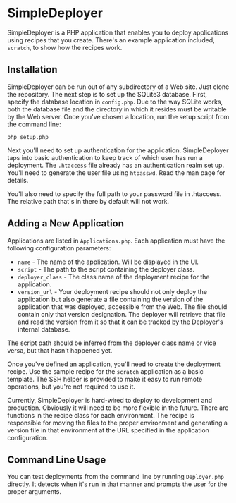 SimpleDeployer
==============

SimpleDeployer is a PHP application that enables you to deploy
applications using recipes that you create. There's an example
application included, `scratch`, to show how the recipes work.

Installation
------------

SimpleDeployer can be run out of any subdirectory of a Web site.
Just clone the repository. The next step is to set up the
SQLite3 database. First, specify the database location in
`config.php`. Due to the way SQLite works, both the database
file and the directory in which it resides must be writable
by the Web server. Once you've chosen a location, run the setup
script from the command line:

    php setup.php

Next you'll need to set up authentication for the application.
SimpleDeployer taps into basic authentication to keep track of
which user has run a deployment. The `.htaccess` file already
has an authentication realm set up. You'll need to generate the
user file using `htpasswd`. Read the man page for details.

You'll also need to specify the full path to your password
file in .htaccess. The relative path that's in there by default
will not work.

Adding a New Application
------------------------

Applications are listed in `Applications.php`. Each application
must have the following configuration parameters:

* `name` - The name of the application. Will be displayed in the
  UI.
* `script` - The path to the script containing the deployer
  class.
* `deployer_class` - The class name of the deployment recipe for
  the application.
* `version_url` - Your deployment recipe should not only deploy
  the application but also generate a file containing the version
  of the application that was deployed, accessible from the Web.
  The file should contain only that version designation. The
  deployer will retrieve that file and read the version from it
  so that it can be tracked by the Deployer's internal database.

The script path should be inferred from the deployer class name
or vice versa, but that hasn't happened yet.

Once you've defined an application, you'll need to create the
deployment recipe. Use the sample recipe for the `scratch`
application as a basic template.  The SSH helper is provided to
make it easy to run remote operations, but you're not required
to use it.

Currently, SimpleDeployer is hard-wired to deploy to development
and production. Obviously it will need to be more flexible in the
future. There are functions in the recipe class for each
environment. The recipe is responsible for moving the files to
the proper environment and generating a version file in that
environment at the URL specified in the application configuration.

Command Line Usage
------------------

You can test deployments from the command line by running
`Deployer.php` directly. It detects when it's run in that manner
and prompts the user for the proper arguments.


